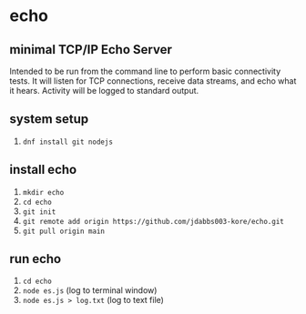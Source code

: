 # echo
## minimal TCP/IP Echo Server

Intended to be run from the command line to perform basic connectivity tests. It will
listen for TCP connections, receive data streams, and echo what it hears. Activity
will be logged to standard output.

## system setup
1. `dnf install git nodejs`

## install echo
1. `mkdir echo`
1. `cd echo`
1. `git init`
1. `git remote add origin https://github.com/jdabbs003-kore/echo.git`
1. `git pull origin main`

## run echo
1. `cd echo`
1. `node es.js` (log to terminal window)
1. `node es.js > log.txt` (log to text file)
